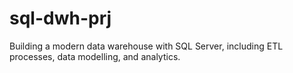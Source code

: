 # sql-dwh-prj
Building a modern data warehouse with SQL Server, including ETL processes, data modelling, and analytics.
